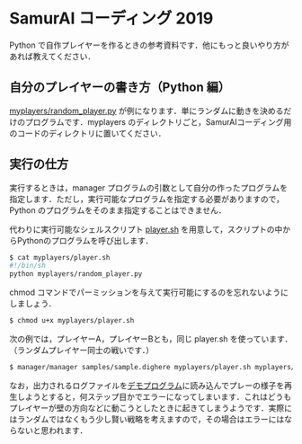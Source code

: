 # SamurAI コーディング 2019

Python で自作プレイヤーを作るときの参考資料です．他にもっと良いやり方があれば教えてください．

## 自分のプレイヤーの書き方（Python 編）

[myplayers/random_player.py](myplayers/random_player.py) が例になります．単にランダムに動きを決めるだけのプログラムです．myplayers のディレクトリごと，SamurAIコーディング用のコードのディレクトリに置いてください．

## 実行の仕方

実行するときは，manager プログラムの引数として自分の作ったプログラムを指定します．ただし，実行可能なプログラムを指定する必要がありますので，Python のプログラムをそのまま指定することはできません．

代わりに実行可能なシェルスクリプト [player.sh](myplayers/player.sh) を用意して，スクリプトの中からPythonのプログラムを呼び出します．

```bash
$ cat myplayers/player.sh
#!/bin/sh
python myplayers/random_player.py
```

chmod コマンドでパーミッションを与えて実行可能にするのを忘れないようにしましょう．

```bash
$ chmod u+x myplayers/player.sh
```

次の例では，プレイヤーA，プレイヤーBとも，同じ player.sh を使っています．（ランダムプレイヤー同士の戦いです．）

```bash
$ manager/manager samples/sample.dighere myplayers/player.sh myplayers/player.sh > log/random.dighere
```

なお，出力されるログファイルを[デモプログラム](https://tastasgit.github.io/Software-for-IPSJ-International-AI-Programming-Contest-SamurAI-Coding-2019-2020/webpage/dighere.html)に読み込んでプレーの様子を再生しようとすると，何ステップ目かでエラーになってしまいます．これはどうもプレイヤーが壁の方向などに動こうとしたときに起きてしまうようです．実際にはランダムではなくもう少し賢い戦略を考えますので，その場合はエラーにはならないと思われます．
